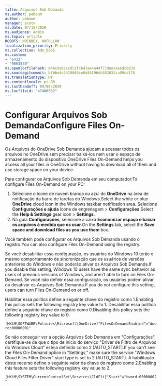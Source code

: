 ```yaml
---
title: Arquivos Sob Demanda
ms.author: pebaum
author: pebaum
manager: scotv
ms.date: 07/15/2020
ms.audience: Admin
ms.topic: article
ROBOTS: NOINDEX, NOFOLLOW
localization_priority: Priority
ms.collection: Adm_O365
ms.custom:
- "6432"
- "9003530"
ms.openlocfilehash: 846cda97ccd52fcb43ae4a44f73deeaaa6dc093d
ms.sourcegitcommit: b7bbe4c5419668ce8e84196db382032ca09cd176
ms.translationtype: HT
ms.contentlocale: pt-BR
ms.lasthandoff: 09/08/2020
ms.locfileid: "47406532"
---
```

# <a name="configure-files-on-demand"></a><span data-ttu-id="db10a-102">Configurar Arquivos Sob Demanda</span><span class="sxs-lookup"><span data-stu-id="db10a-102">Configure Files On-Demand</span></span>

<span data-ttu-id="db10a-103">Os Arquivos do OneDrive Sob Demanda ajudam a acessar todos os arquivos no OneDrive sem precisar baixá-los nem usar o espaço de armazenamento do dispositivo.</span><span class="sxs-lookup"><span data-stu-id="db10a-103">OneDrive Files On-Demand helps you access all your files in OneDrive without having to download all of them and use storage space on your device.</span></span>

<span data-ttu-id="db10a-104">Para configurar os Arquivos Sob Demanda em seu computador:</span><span class="sxs-lookup"><span data-stu-id="db10a-104">To configure Files On-Demand on your PC:</span></span>

1. <span data-ttu-id="db10a-105">Selecione o ícone de nuvem branca ou azul do **OneDrive** na área de notificação da barra de tarefas do Windows.</span><span class="sxs-lookup"><span data-stu-id="db10a-105">Select the white or blue **OneDrive** cloud icon in the Windows taskbar notification area.</span></span> <span data-ttu-id="db10a-106">Selecione **Configurações e ajuda** ícone de engrenagem > **Configurações**.</span><span class="sxs-lookup"><span data-stu-id="db10a-106">Select the **Help & Settings** gear icon > **Settings**.</span></span>
2. <span data-ttu-id="db10a-107">Na guia **Configurações**, selecione a caixa **Economizar espaço e baixar os arquivos à medida que os usar**.</span><span class="sxs-lookup"><span data-stu-id="db10a-107">On the **Settings** tab, select the **Save space and download files as you use them** box.</span></span>  

<span data-ttu-id="db10a-108">Você também pode configurar os Arquivos Sob Demanda usando o registro.</span><span class="sxs-lookup"><span data-stu-id="db10a-108">You can also configure Files On-Demand using the registry.</span></span>

<span data-ttu-id="db10a-109">Se você desabilitar essa configuração, os usuários do Windows 10 terão o mesmo comportamento de sincronização que os usuários de versões anteriores do Windows e não poderão ativar os Arquivos Sob Demanda.</span><span class="sxs-lookup"><span data-stu-id="db10a-109">If you disable this setting, Windows 10 users have the same sync behavior as users of previous versions of Windows, and aren't able to turn on Files On-Demand.</span></span> <span data-ttu-id="db10a-110">Se você não definir essa configuração, os usuários podem ativar ou desativar os Arquivos Sob Demanda.</span><span class="sxs-lookup"><span data-stu-id="db10a-110">If you do not configure this setting, users can turn Files On-Demand on or off.</span></span>

<span data-ttu-id="db10a-111">Habilitar essa política define a seguinte chave do registro como 1.</span><span class="sxs-lookup"><span data-stu-id="db10a-111">Enabling this policy sets the following registry key value to 1.</span></span> <span data-ttu-id="db10a-112">Desabilitar essa política define a seguinte chave do registro como 0.</span><span class="sxs-lookup"><span data-stu-id="db10a-112">Disabling this policy sets the following registry key value to 0.</span></span>

`[HKLM\SOFTWARE\Policies\Microsoft\OneDrive]"FilesOnDemandEnabled"="dword:00000001"`

<span data-ttu-id="db10a-113">Se não conseguir ver a opção Arquivos Sob Demanda em "Configurações", certifique-se de que o tipo de início do serviço "Driver de Filtro de Arquivos do Windows Cloud" esteja definido como 2 (AUTO_START).</span><span class="sxs-lookup"><span data-stu-id="db10a-113">If you can't see the Files On-Demand option in "Settings," make sure the service "Windows Cloud Files Filter Driver" start type is set to 2 (AUTO_START).</span></span> <span data-ttu-id="db10a-114">A habilitação deste recurso define o seguinte valor da chave do registro como 2.</span><span class="sxs-lookup"><span data-stu-id="db10a-114">Enabling this feature sets the following registry key value to 2.</span></span>

`[HKLM\SYSTEM\CurrentControlSet\Services\CldFlt]"Start"="dword:00000002"`